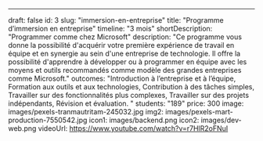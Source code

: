 ---

draft: false
id: 3
slug: "immersion-en-entreprise"
title: "Programme d’immersion en entreprise"
timeline: "3 mois"
shortDescription: "Programmer comme chez Microsoft"
description: "Ce programme vous donne la possibilité d'acquérir votre première expérience de travail en équipe et en synergie au sein d'une entreprise de technologie. Il offre la possibilité d'apprendre à développer ou à programmer en équipe avec les moyens et outils recommandés comme modèle des grandes entreprises comme Microsoft."
outcomes: "Introduction à l’entreprise et à l’équipe, Formation aux outils et aux technologies, Contribution à des tâches simples, Travailler sur des fonctionnalités plus complexes, Travailler sur des projets indépendants, Révision et évaluation. "
students: "189"
price: 300
image: images/pexels-tranmautritam-245032.jpg
img2: images/pexels-mart-production-7550542.jpg
icon1: images/backend.png
icon2: images/dev-web.png
videoUrl: https://www.youtube.com/watch?v=r7HlR2oFNuI

